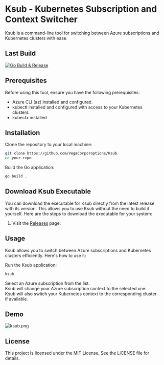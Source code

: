 # Ksub - Kubernetes Subscription and Context Switcher
Ksub is a command-line tool for switching between Azure subscriptions and Kubernetes clusters with ease.

## Last Build
[![Go Build & Release](https://github.com/VegaCorporoptions/Ksub/actions/workflows/go.yml/badge.svg)](https://github.com/VegaCorporoptions/Ksub/actions/workflows/go.yml)

## Prerequisites
Before using this tool, ensure you have the following prerequisites:

- Azure CLI (az) installed and configured.
- kubectl installed and configured with access to your Kubernetes clusters.
- kubectx installed

## Installation
Clone the repository to your local machine:

```bash
git clone https://github.com/VegaCorporoptions/Ksub
cd your-repo
```

Build the Go application:
```bash
go build .
```

## Download Ksub Executable
You can download the executable for Ksub directly from the latest release with its version. This allows you to use Ksub without the need to build it yourself. Here are the steps to download the executable for your system:
1. Visit the [Releases](https://github.com/VegaCorporoptions/Ksub/releases) page.

## Usage
Ksub allows you to switch between Azure subscriptions and Kubernetes clusters efficiently. Here's how to use it:

Run the Ksub application:
```bash
ksub
```
Select an Azure subscription from the list.  
Ksub will change your Azure subscription context to the selected one.  
Ksub will also switch your Kubernetes context to the corresponding cluster if available.

## Demo
![ksub.png](https://github.com/VegaCorporoptions/Ksub/blob/main/ksub.png?raw=true)

## License
This project is licensed under the MIT License. See the LICENSE file for details.
